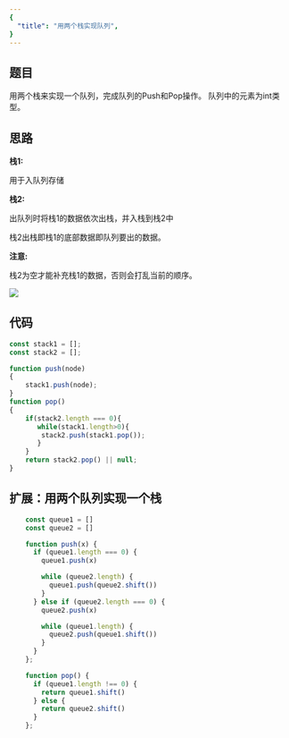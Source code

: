 ```yaml
---
{
  "title": "用两个栈实现队列",
}
---
```



## 题目

用两个栈来实现一个队列，完成队列的Push和Pop操作。 队列中的元素为int类型。

## 思路

**栈1:**

用于入队列存储

**栈2:**

出队列时将栈1的数据依次出栈，并入栈到栈2中

栈2出栈即栈1的底部数据即队列要出的数据。

**注意:**

栈2为空才能补充栈1的数据，否则会打乱当前的顺序。

![](https://upload-images.jianshu.io/upload_images/3061147-807a0b60f5fcde85.png?imageMogr2/auto-orient/strip%7CimageView2/2/w/1240)


## 代码


```js
const stack1 = [];
const stack2 = [];

function push(node)
{
    stack1.push(node);
}
function pop()
{
    if(stack2.length === 0){
       while(stack1.length>0){
        stack2.push(stack1.pop());
       }
    }
    return stack2.pop() || null;
}
```


## 扩展：用两个队列实现一个栈

```js
    const queue1 = []
    const queue2 = []

    function push(x) {
      if (queue1.length === 0) {
        queue1.push(x)

        while (queue2.length) {
          queue1.push(queue2.shift())
        }
      } else if (queue2.length === 0) {
        queue2.push(x)

        while (queue1.length) {
          queue2.push(queue1.shift())
        }
      }
    };

    function pop() {
      if (queue1.length !== 0) {
        return queue1.shift()
      } else {
        return queue2.shift()
      }
    };
```